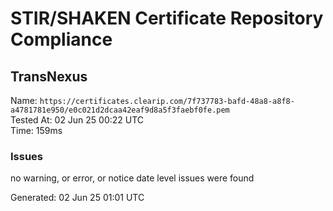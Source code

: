 # STIR/SHAKEN Certificate Repository Compliance

## TransNexus

Name: `https://certificates.clearip.com/7f737783-bafd-48a8-a8f8-a4781781e950/e0c021d2dcaa42eaf9d8a5f3faebf0fe.pem`\
Tested At: 02 Jun 25 00:22 UTC\
Time: 159ms

### Issues

no warning, or error, or notice date level issues were found

Generated: 02 Jun 25 01:01 UTC